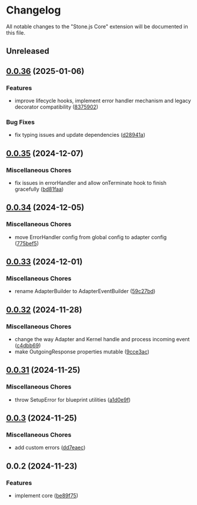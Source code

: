# Changelog

All notable changes to the "Stone.js Core" extension will be documented in this file.

## Unreleased


## [0.0.36](https://github.com/stonemjs/core/compare/v0.0.35...v0.0.36) (2025-01-06)


### Features

* improve lifecycle hooks, implement error handler mechanism and legacy decorator compatibility ([8375902](https://github.com/stonemjs/core/commit/83759020101bdf94fc7c7a0d8609e63689d57c0f))


### Bug Fixes

* fix typing issues and update dependencies ([d28941a](https://github.com/stonemjs/core/commit/d28941aea6c8a2d26eb8cc9621f78faa8122d968))

## [0.0.35](https://github.com/stonemjs/core/compare/v0.0.34...v0.0.35) (2024-12-07)


### Miscellaneous Chores

* fix issues in errorHandler and allow onTerminate hook to finish gracefully ([bd81faa](https://github.com/stonemjs/core/commit/bd81faa568439cf30eb0c939171bd081c0b50861))

## [0.0.34](https://github.com/stonemjs/core/compare/v0.0.33...v0.0.34) (2024-12-05)


### Miscellaneous Chores

* move ErrorHandler config from global config to adapter config ([775bef5](https://github.com/stonemjs/core/commit/775bef589e4302e7bceb11d58608ca782f3078c7))

## [0.0.33](https://github.com/stonemjs/core/compare/v0.0.32...v0.0.33) (2024-12-01)


### Miscellaneous Chores

* rename  AdapterBuilder to AdapterEventBuilder ([59c27bd](https://github.com/stonemjs/core/commit/59c27bdae04e7adc72d7c3e25cee704d5e04ce0c))

## [0.0.32](https://github.com/stonemjs/core/compare/v0.0.31...v0.0.32) (2024-11-28)


### Miscellaneous Chores

* change the way Adapter and Kernel handle and process incoming event ([c4dbb69](https://github.com/stonemjs/core/commit/c4dbb69a8c86aa6134b62f7d9cac7dabb444c749))
* make OutgoingResponse properties mutable ([9cce3ac](https://github.com/stonemjs/core/commit/9cce3accbbae4e07f941cf224818cba52006a712))

## [0.0.31](https://github.com/stonemjs/core/compare/v0.0.3...v0.0.31) (2024-11-25)


### Miscellaneous Chores

* throw SetupError for blueprint utilities ([a1d0e9f](https://github.com/stonemjs/core/commit/a1d0e9f001d3ced56e24beb77bf778d53bbcde5a))

## [0.0.3](https://github.com/stonemjs/core/compare/v0.0.2...v0.0.3) (2024-11-25)


### Miscellaneous Chores

* add custom errors ([dd7eaec](https://github.com/stonemjs/core/commit/dd7eaec566465ef84c36b87b824f8ea9ab76e8fa))

## 0.0.2 (2024-11-23)


### Features

* implement core ([be89f75](https://github.com/stonemjs/core/commit/be89f756f02a94c320588453a86b3e95bc4e060f))
